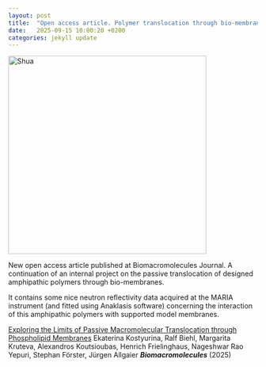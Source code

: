 ```yaml
---
layout: post
title:  "Open access article. Polymer translocation through bio-membranes."
date:   2025-09-15 10:00:20 +0200
categories: jekyll update
---
```



<img src="{{site.baseurl}}/assets/bm5c01234_0011.jpeg" alt="Shua" width="400"/>

New open access article published at Biomacromolecules Journal. A continuation of an internal project on the passive translocation of designed amphipathic polymers through bio-membranes.

It contains some nice neutron reflectivity data acquired at the MARIA instrument (and fitted using Anaklasis software) concerning the interaction of this amphipathic polymers with supported model membranes.

[Exploring the Limits of Passive Macromolecular Translocation through Phospholipid Membranes](https://doi.org/10.1021/acs.biomac.5c01234) Ekaterina Kostyurina, Ralf Biehl, Margarita Kruteva, Alexandros Koutsioubas, Henrich Frielinghaus, Nageshwar Rao Yepuri, Stephan Förster, Jürgen Allgaier ***Biomacromolecules*** (2025)
